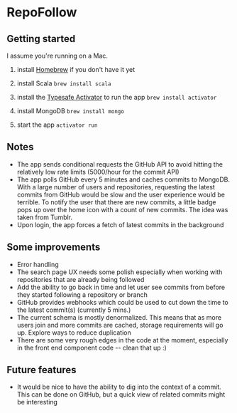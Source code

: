 # RepoFollow

## Getting started

I assume you're running on a Mac.

1. install [Homebrew](http://brew.sh/) if you don't have it yet

1. install Scala
`brew install scala`

1. install the [Typesafe Activator](https://typesafe.com/activator) to run the app
`brew install activator`

1. install MongoDB
`brew install mongo`

1. start the app
`activator run`

## Notes

- The app sends conditional requests the GitHub API to avoid hitting the relatively low rate limits (5000/hour for the commit API)
- The app polls GitHub every 5 minutes and caches commits to MongoDB. With a large number of users and repositories, requesting the latest commits from GitHub would be slow and the user experience would be terrible. To notify the user that there are new commits, a little badge pops up over the home icon with a count of new commits. The idea was taken from Tumblr.
- Upon login, the app forces a fetch of latest commits in the background

## Some improvements

- Error handling
- The search page UX needs some polish especially when working with repositories that are already being followed
- Add the ability to go back in time and let user see commits from before they started following a repository or branch
- GitHub provides webhooks which could be used to cut down the time to the latest commit(s) (currently 5 mins.)
- The current schema is mostly denormalized. This means that as more users
join and more commits are cached, storage requirements will go up. Explore ways to reduce duplication
- There are some very rough edges in the code at the moment, especially in the front end component code -- clean that up :)

## Future features

- It would be nice to have the ability to dig into the context of a commit. This can be done on GitHub, but a quick view of related commits might be interesting